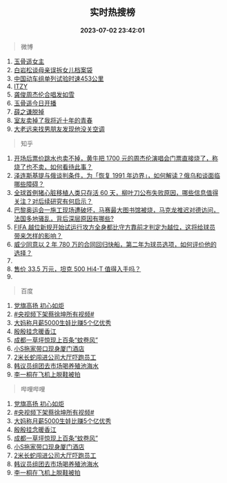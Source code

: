 <div align="center"><h2>实时热搜榜</h2><h4>2023-07-02 23:42:01</h4></div>

> 微博  

1. [玉骨遥女主](https://s.weibo.com/weibo?q=%23%E7%8E%89%E9%AA%A8%E9%81%A5%E5%A5%B3%E4%B8%BB%23&t=31&band_rank=1&Refer=top)<br />
2. [白岩松谈母亲误拆女儿档案袋](https://s.weibo.com/weibo?q=%23%E7%99%BD%E5%B2%A9%E6%9D%BE%E8%B0%88%E6%AF%8D%E4%BA%B2%E8%AF%AF%E6%8B%86%E5%A5%B3%E5%84%BF%E6%A1%A3%E6%A1%88%E8%A2%8B%23&t=31&band_rank=2&Refer=top)<br />
3. [中国动车组单列试验时速453公里](https://s.weibo.com/weibo?q=%23%E4%B8%AD%E5%9B%BD%E5%8A%A8%E8%BD%A6%E7%BB%84%E5%8D%95%E5%88%97%E8%AF%95%E9%AA%8C%E6%97%B6%E9%80%9F453%E5%85%AC%E9%87%8C%23&t=31&band_rank=3&Refer=top)<br />
4. [ITZY](https://s.weibo.com/weibo?q=ITZY&t=31&band_rank=4&Refer=top)<br />
5. [龚俊周杰伦合唱发如雪](https://s.weibo.com/weibo?q=%23%E9%BE%9A%E4%BF%8A%E5%91%A8%E6%9D%B0%E4%BC%A6%E5%90%88%E5%94%B1%E5%8F%91%E5%A6%82%E9%9B%AA%23&t=31&band_rank=5&Refer=top)<br />
6. [玉骨遥今日开播](https://s.weibo.com/weibo?q=%23%E7%8E%89%E9%AA%A8%E9%81%A5%E4%BB%8A%E6%97%A5%E5%BC%80%E6%92%AD%23&t=31&band_rank=6&Refer=top)<br />
7. [薛之谦脱掉](https://s.weibo.com/weibo?q=%E8%96%9B%E4%B9%8B%E8%B0%A6%E8%84%B1%E6%8E%89&t=31&band_rank=7&Refer=top)<br />
8. [室友卖掉了我将近十年的青春](https://s.weibo.com/weibo?q=%23%E5%AE%A4%E5%8F%8B%E5%8D%96%E6%8E%89%E4%BA%86%E6%88%91%E5%B0%86%E8%BF%91%E5%8D%81%E5%B9%B4%E7%9A%84%E9%9D%92%E6%98%A5%23&t=31&band_rank=8&Refer=top)<br />
9. [大老远来找男朋友发现他没关空调](https://s.weibo.com/weibo?q=%E5%A4%A7%E8%80%81%E8%BF%9C%E6%9D%A5%E6%89%BE%E7%94%B7%E6%9C%8B%E5%8F%8B%E5%8F%91%E7%8E%B0%E4%BB%96%E6%B2%A1%E5%85%B3%E7%A9%BA%E8%B0%83&t=31&band_rank=9&Refer=top)<br />

> 知乎  

1. [开场后票价跳水也卖不掉，黄牛把 1700 元的周杰伦演唱会门票直接烧了，称烧了也不卖，如何看待此事？](https://www.zhihu.com/question/609780283)<br />
2. [泽连斯基提与俄谈判条件，为「恢复 1991 年边界」，如何解读？俄乌和谈面临哪些障碍？](https://www.zhihu.com/question/609935325)<br />
3. [全球首例猪心脏移植人类只存活 60 天，柳叶刀公布失败原因，哪些信息值得关注？对后续研究有何启示？](https://www.zhihu.com/question/609926133)<br />
4. [巴黎奥运会一施工现场遭破坏，马赛最大图书馆被烧，马克龙推迟对德访问，法国多地骚乱，背后深层原因有哪些?](https://www.zhihu.com/question/609892911)<br />
5. [FIFA 越位新规开始试运行攻方全身都比守方靠前才判定为越位，这将给球员带来怎样的影响？](https://www.zhihu.com/question/609815031)<br />
6. [威少同意以 2 年 780 万的合同回归快船，第二年为球员选项，如何评价他的选择？](https://www.zhihu.com/question/609897623)<br />
7. []()<br />
8. [售价 33.5 万元，坦克 500 Hi4-T 值得入手吗？](https://www.zhihu.com/question/608837406)<br />
9. []()<br />

> 百度  

1. [党旗高扬 初心如炬](https://www.baidu.com/s?wd=%E5%85%9A%E6%97%97%E9%AB%98%E6%89%AC+%E5%88%9D%E5%BF%83%E5%A6%82%E7%82%AC&sa=fyb_news&rsv_dl=fyb_news)<br />
2. [#央视频下架蔡徐坤所有视频#](https://www.baidu.com/s?wd=%23%E5%A4%AE%E8%A7%86%E9%A2%91%E4%B8%8B%E6%9E%B6%E8%94%A1%E5%BE%90%E5%9D%A4%E6%89%80%E6%9C%89%E8%A7%86%E9%A2%91%23&sa=fyb_news&rsv_dl=fyb_news)<br />
3. [大妈称月薪5000生娃比赚5个亿优秀](https://www.baidu.com/s?wd=%E5%A4%A7%E5%A6%88%E7%A7%B0%E6%9C%88%E8%96%AA5000%E7%94%9F%E5%A8%83%E6%AF%94%E8%B5%9A5%E4%B8%AA%E4%BA%BF%E4%BC%98%E7%A7%80&sa=fyb_news&rsv_dl=fyb_news)<br />
4. [殷殷挂念暖香江](https://www.baidu.com/s?wd=%E6%AE%B7%E6%AE%B7%E6%8C%82%E5%BF%B5%E6%9A%96%E9%A6%99%E6%B1%9F&sa=fyb_news&rsv_dl=fyb_news)<br />
5. [成都一草坪惊现上百条“蚊卷风”](https://www.baidu.com/s?wd=%E6%88%90%E9%83%BD%E4%B8%80%E8%8D%89%E5%9D%AA%E6%83%8A%E7%8E%B0%E4%B8%8A%E7%99%BE%E6%9D%A1%E2%80%9C%E8%9A%8A%E5%8D%B7%E9%A3%8E%E2%80%9D&sa=fyb_news&rsv_dl=fyb_news)<br />
6. [小S拖家带口现身厦门酒店](https://www.baidu.com/s?wd=%E5%B0%8FS%E6%8B%96%E5%AE%B6%E5%B8%A6%E5%8F%A3%E7%8E%B0%E8%BA%AB%E5%8E%A6%E9%97%A8%E9%85%92%E5%BA%97&sa=fyb_news&rsv_dl=fyb_news)<br />
7. [2米长蛇闯进公司大厅吓跑员工](https://www.baidu.com/s?wd=2%E7%B1%B3%E9%95%BF%E8%9B%87%E9%97%AF%E8%BF%9B%E5%85%AC%E5%8F%B8%E5%A4%A7%E5%8E%85%E5%90%93%E8%B7%91%E5%91%98%E5%B7%A5&sa=fyb_news&rsv_dl=fyb_news)<br />
8. [韩议员组团去市场喝养殖池海水](https://www.baidu.com/s?wd=%E9%9F%A9%E8%AE%AE%E5%91%98%E7%BB%84%E5%9B%A2%E5%8E%BB%E5%B8%82%E5%9C%BA%E5%96%9D%E5%85%BB%E6%AE%96%E6%B1%A0%E6%B5%B7%E6%B0%B4&sa=fyb_news&rsv_dl=fyb_news)<br />
9. [李一桐在飞机上脱鞋被拍](https://www.baidu.com/s?wd=%E6%9D%8E%E4%B8%80%E6%A1%90%E5%9C%A8%E9%A3%9E%E6%9C%BA%E4%B8%8A%E8%84%B1%E9%9E%8B%E8%A2%AB%E6%8B%8D&sa=fyb_news&rsv_dl=fyb_news)<br />

> 哔哩哔哩  

1. [党旗高扬 初心如炬](https://www.baidu.com/s?wd=%E5%85%9A%E6%97%97%E9%AB%98%E6%89%AC+%E5%88%9D%E5%BF%83%E5%A6%82%E7%82%AC&sa=fyb_news&rsv_dl=fyb_news)<br />
2. [#央视频下架蔡徐坤所有视频#](https://www.baidu.com/s?wd=%23%E5%A4%AE%E8%A7%86%E9%A2%91%E4%B8%8B%E6%9E%B6%E8%94%A1%E5%BE%90%E5%9D%A4%E6%89%80%E6%9C%89%E8%A7%86%E9%A2%91%23&sa=fyb_news&rsv_dl=fyb_news)<br />
3. [大妈称月薪5000生娃比赚5个亿优秀](https://www.baidu.com/s?wd=%E5%A4%A7%E5%A6%88%E7%A7%B0%E6%9C%88%E8%96%AA5000%E7%94%9F%E5%A8%83%E6%AF%94%E8%B5%9A5%E4%B8%AA%E4%BA%BF%E4%BC%98%E7%A7%80&sa=fyb_news&rsv_dl=fyb_news)<br />
4. [殷殷挂念暖香江](https://www.baidu.com/s?wd=%E6%AE%B7%E6%AE%B7%E6%8C%82%E5%BF%B5%E6%9A%96%E9%A6%99%E6%B1%9F&sa=fyb_news&rsv_dl=fyb_news)<br />
5. [成都一草坪惊现上百条“蚊卷风”](https://www.baidu.com/s?wd=%E6%88%90%E9%83%BD%E4%B8%80%E8%8D%89%E5%9D%AA%E6%83%8A%E7%8E%B0%E4%B8%8A%E7%99%BE%E6%9D%A1%E2%80%9C%E8%9A%8A%E5%8D%B7%E9%A3%8E%E2%80%9D&sa=fyb_news&rsv_dl=fyb_news)<br />
6. [小S拖家带口现身厦门酒店](https://www.baidu.com/s?wd=%E5%B0%8FS%E6%8B%96%E5%AE%B6%E5%B8%A6%E5%8F%A3%E7%8E%B0%E8%BA%AB%E5%8E%A6%E9%97%A8%E9%85%92%E5%BA%97&sa=fyb_news&rsv_dl=fyb_news)<br />
7. [2米长蛇闯进公司大厅吓跑员工](https://www.baidu.com/s?wd=2%E7%B1%B3%E9%95%BF%E8%9B%87%E9%97%AF%E8%BF%9B%E5%85%AC%E5%8F%B8%E5%A4%A7%E5%8E%85%E5%90%93%E8%B7%91%E5%91%98%E5%B7%A5&sa=fyb_news&rsv_dl=fyb_news)<br />
8. [韩议员组团去市场喝养殖池海水](https://www.baidu.com/s?wd=%E9%9F%A9%E8%AE%AE%E5%91%98%E7%BB%84%E5%9B%A2%E5%8E%BB%E5%B8%82%E5%9C%BA%E5%96%9D%E5%85%BB%E6%AE%96%E6%B1%A0%E6%B5%B7%E6%B0%B4&sa=fyb_news&rsv_dl=fyb_news)<br />
9. [李一桐在飞机上脱鞋被拍](https://www.baidu.com/s?wd=%E6%9D%8E%E4%B8%80%E6%A1%90%E5%9C%A8%E9%A3%9E%E6%9C%BA%E4%B8%8A%E8%84%B1%E9%9E%8B%E8%A2%AB%E6%8B%8D&sa=fyb_news&rsv_dl=fyb_news)<br />
